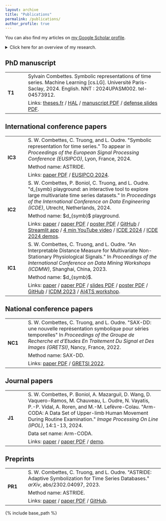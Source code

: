 ```yaml
---
layout: archive
title: "Publications"
permalink: /publications/
author_profile: true
---
```


You can also find my articles on <a href="https://scholar.google.com/citations?user=yXz3FG8AAAAJ">my Google Scholar profile</a>.

<details>
<summary>Click here for an overview of my research.</summary>
<hr style="height: 3px; background-color: black;">

My PhD research was at the intersection of Mathematics and Machine Learning for time series analysis. More precisely, my publications are on symbolic representations and distances between univariate and multivariate time series. My PhD manuscript <b>[T1]</b> sums up my research and contains 2 literature reviews, 2 major contributions (ASTRIDE <b>[IC3]</b> and $d_{symb}$ <b>[IC1]</b>), 1 interactive tool on Streamlit (the $d_{symb}$ playground <b>[IC2]</b>) and 1 open-access data set (the arm-CODA data set <b>[J1]</b>). The abstract of my manuscript is as follows.
<br><br>

<i>The objectives of this thesis are to define novel symbolic representations and distance measures that are suited for time series that can be multivariate and non-stationary.
In addition, they should preserve the time information, be interpretable, and fast to compute.
We review symbolic representations of time series (that transform a real-valued series into a shorter discrete-valued series), as well as distance measures on time series, strings, and symbolic sequences (that result from a symbolization process).</i><br><br>

<i>We propose two contributions: ASTRIDE for a data set of univariate time series, and $d_{symb}$  for a data set of multivariate time series.
We also developed the $d_{symb}$ playground, an online interactive tool that allows users to apply $d_{symb}$ to their uploaded data.
ASTRIDE and $d_{symb}$ are data-driven as they use change-point detection for the segmentation step, then either quantiles or a $K$-means clustering algorithm for the quantization step.
Finally, they apply the general edit distance with custom costs between the resulting symbolic sequences.</i><br><br>

<i>We show the performance of ASTRIDE compared to 4 other symbolic representations on reconstruction and, when applicable, on classification tasks.
For $d_{symb}$, experiments show how interpretable the symbolization is.
Moreover, compared to 9 elastic distances on a clustering task, $d_{symb}$ achieves a competitive performance while being several orders of magnitude faster.</i>
<hr style="height: 3px; background-color: black;">
</details>

## PhD manuscript

<table>
  <tr>
    <td rowspan="2" style="width: 50px;"><b>T1</b></td>
    <td>Sylvain Combettes. Symbolic representations of time series. Machine Learning [cs.LG]. Université Paris-Saclay, 2024. English. NNT : 2024UPASM002. tel-04573912.</td>
  </tr>
  <tr>
    <td>Links: <a href="https://theses.fr/2024UPASM002">theses.fr</a> / <a href="https://theses.hal.science/tel-04573912">HAL</a> / <a href="https://theses.hal.science/tel-04573912v1/document">manuscript PDF</a> / <a href="/files/2024_01_08_phd_defense.pdf">defense slides PDF</a>.</td>
  </tr>
</table>

## International conference papers

<table>
  <tr>
    <td rowspan="3" style="width: 50px;"><b>IC3</b></td>
    <td>S. W. Combettes, C. Truong, and L. Oudre. "Symbolic representation for time series." To appear in <i>Proceedings of the European Signal Processing Conference (EUSIPCO)</i>, Lyon, France, 2024.</td>
  </tr>
  <tr>
    <td>Method name: ASTRIDE.</td>
  </tr>
  <tr>
    <td>Links: <a href="http://www.laurentoudre.fr/publis/EUSIPCO2024symb.pdf">paper PDF</a> / <a href="https://eusipcolyon.sciencesconf.org/">EUSIPCO 2024</a>.</td>
  </tr>

  <tr>
    <td rowspan="3" style="width: 50px;"><b>IC2</b></td>
    <td>S. W. Combettes, P. Boniol, C. Truong, and L. Oudre. "d_{symb} playground: an interactive tool to explore large multivariate time series datasets." In <i>Proceedings of the International Conference on Data Engineering (ICDE)</i>, Utrecht, Netherlands, 2024.</td>
  </tr>
  <tr>
    <td>Method name: $d_{symb}$ playground.</td>
  </tr>
  <tr>
    <td>Links: <a href="https://www.computer.org/csdl/proceedings-article/icde/2024/171500f437/1YOtVpNaCVW">paper</a> / <a href="http://www.laurentoudre.fr/publis/dsymb_demo.pdf">paper PDF</a> / <a href="/files/2024_05_15_dsymb_playground_poster.pdf">poster PDF</a> / <a href="https://github.com/boniolp/dsymb-playground">GitHub</a> / <a href="https://dsymb-playground.streamlit.app/">Streamlit app</a> / <a href="https://youtu.be/4verma-Aqo8">4 min YouTube video</a> / <a href="https://icde2024.github.io/">ICDE 2024</a> / <a href="https://icde2024.github.io/demos.html">ICDE 2024 demos</a>.</td>
  </tr>

  <tr>
    <td rowspan="3" style="width: 50px;"><b>IC1</b></td>
    <td>S. W. Combettes, C. Truong, and L. Oudre. "An Interpretable Distance Measure for Multivariate Non-Stationary Physiological Signals." In <i>Proceedings of the International Conference on Data Mining Workshops (ICDMW)</i>, Shanghai, China, 2023.</td>
  </tr>
  <tr>
    <td>Method name: $d_{symb}$.</td>
  </tr>
  <tr>
    <td>Links: <a href="https://ieeexplore.ieee.org/abstract/document/10411636">paper</a> / <a href="http://www.laurentoudre.fr/publis/ICDM2023.pdf">paper PDF</a> / <a href="/files/2023_12_01_dsymb_icdm_slides.pdf">slides PDF</a> / <a href="/files/2023_12_01_dsymb_icdm_poster.pdf">poster PDF</a> / <a href="https://github.com/sylvaincom/d-symb">GitHub</a> / <a href="https://www.cloud-conf.net/icdm2023/index.html">ICDM 2023</a> / <a href="https://ai4ts.github.io/icdm2023">AI4TS workshop</a>.</td>
  </tr>
</table>

## National conference papers

<table>
  <tr>
    <td rowspan="3" style="width: 50px;"><b>NC1</b></td>
    <td>S. W. Combettes, C. Truong, and L. Oudre. "SAX-DD: une nouvelle représentation symbolique pour séries temporelles" In <i>Proceedings of the Groupe de Recherche et d’Etudes En Traitement Du Signal et Des Images (GRETSI)</i>, Nancy, France, 2022.</td>
  </tr>
  <tr>
    <td>Method name: SAX-DD.</td>
  </tr>
  <tr>
    <td>Links: <a href="https://gretsi.fr/data/colloque/pdf/2022_combettes826.pdf">paper PDF</a> / <a href="https://gretsi.fr/colloque2022/">GRETSI 2022</a>.</td>
  </tr>
</table>

## Journal papers

<table>
  <tr>
    <td rowspan="3" style="width: 50px;"><b>J1</b></td>
    <td>S. W. Combettes, P. Boniol, A. Mazarguil, D. Wang, D. Vaquero-Ramos, M. Chauveau, L. Oudre, N. Vayatis, P.-P. Vidal, A. Roren, and M.-M. Lefèvre-Colau. "Arm-CODA: A Data Set of Upper-limb Human Movement During Routine Examination." <i>Image Processing On Line (IPOL)</i>, 14:1-13, 2024.</td>
  </tr>
  <tr>
    <td>Data set name: Arm-CODA.</td>
  </tr>
  <tr>
    <td>Links: <a href="https://www.ipol.im/pub/art/2024/494/">paper</a> / <a href="https://www.ipol.im/pub/art/2024/494/article.pdf">paper PDF</a> / <a href="https://ipolcore.ipol.im/demo/clientApp/demo.html?id=494">demo</a>.</td>
  </tr>
</table>

## Preprints

<table>
  <tr>
    <td rowspan="3" style="width: 50px;"><b>PR1</b></td>
    <td>S. W. Combettes, C. Truong, and L. Oudre. "ASTRIDE: Adaptive Symbolization for Time Series Databases." <i>arXiv</i>, abs/2302.04097, 2023.</td>
  </tr>
  <tr>
    <td>Method name: ASTRIDE.</td>
  </tr>
  <tr>
    <td>Links: <a href="https://arxiv.org/abs/2302.04097">paper</a> / <a href="https://arxiv.org/pdf/2302.04097.pdf">paper PDF</a> / <a href="https://github.com/sylvaincom/astride">GitHub</a>.</td>
  </tr>
</table>

<!-- <table>
  <tr>
    <th>Year</th>
    <th>Authors</th>
    <th>Title</th>
    <th>Conference / journal</th>
    <th>Status</th>
  </tr>
  <tr>
    <td>2024</td>
    <td>S. W. Combettes, P. Boniol, C. Truong, and L. Oudre</td>
    <td>$d_{symb}$ playground: an interactive tool to explore large multivariate time series datasets</td>
    <td>Proceedings of the International Conference on Data Engineering (ICDE)</td>
    <td>accepted</td>
  </tr>
  <tr>
    <td>2024</td>
    <td>S. W. Combettes, C. Truong, and L. Oudre</td>
    <td>Arm-CODA: A Dataset of Upper-limb Human Movement during Routine Examination</td>
    <td>Image Processing On Line</td>
    <td>published</td>
  </tr>
  <tr>
    <td>2023</td>
    <td>S. W. Combettes, C. Truong, and L. Oudre</td>
    <td>An Interpretable Distance Measure for Multivariate Non-Stationary Physiological Signals</td>
    <td>Proceedings of the Proceedings of the International Conference on Data Mining Workshops (ICDMW)</td>
    <td>published</td>
  </tr>
  <tr>
    <td>2023</td>
    <td>S. W. Combettes, C. Truong, and L. Oudre</td>
    <td>ASTRIDE: Adaptive Symbolization for Time Series Databases </td>
    <td>arXiv</td>
    <td>preprint</td>
  </tr>
</table> -->


{% include base_path %}

<!-- {% for post in site.publications reversed %}
  {% include archive-single.html %}
{% endfor %} -->
